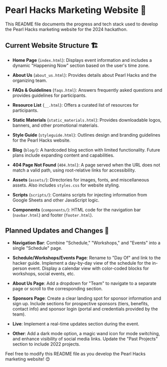 # Pearl Hacks Marketing Website 🌟

This README file documents the progress and tech stack used to develop the Pearl Hacks marketing website for the 2024 hackathon.

## Current Website Structure 🏗️

- **Home Page** (`index.html`): Displays event information and includes a dynamic "Happening Now" section based on the user's time zone.

- **About Us** (`about_us.html`): Provides details about Pearl Hacks and the organizing team.

- **FAQs & Guidelines** (`faqs.html`): Answers frequently asked questions and provides guidelines for participants.

- **Resource List** (`__.html`): Offers a curated list of resources for participants.

- **Static Materials** (`static_materials.html`): Provides downloadable logos, banners, and other promotional materials.

- **Style Guide** (`styleguide.html`): Outlines design and branding guidelines for the Pearl Hacks website.

- **Blog** (`blog/`): A hardcoded blog section with limited functionality. Future plans include expanding content and capabilities.

- **404 Page Not Found** (`404.html`): A page served when the URL does not match a valid path, using root-relative links for accessibility.

- **Assets** (`assets/`): Directories for images, fonts, and miscellaneous assets. Also includes `styles.css` for website styling.

- **Scripts** (`scripts/`): Contains scripts for injecting information from Google Sheets and other JavaScript logic.

- **Components** (`components/`): HTML code for the navigation bar (`navbar.html`) and footer (`footer.html`).

## Planned Updates and Changes 🚀

- **Navigation Bar**: Combine "Schedule," "Workshops," and "Events" into a single "Schedule" page.

- **Schedule/Workshops/Events Page**: Rename to "Day Of" and link to the hacker guide. Implement a day-by-day view of the schedule for the in-person event. Display a calendar view with color-coded blocks for workshops, social events, etc.

- **About Us Page**: Add a dropdown for "Team" to navigate to a separate page or scroll to the corresponding section.

- **Sponsors Page**: Create a clear landing spot for sponsor information and sign up. Include sections for prospective sponsors (tiers, benefits, contact info) and sponsor login (portal and credentials provided by the team).

- **Live**: Implement a real-time updates section during the event.

- **Other**: Add a dark mode option, a magic wand icon for mode switching, and enhance visibility of social media links. Update the "Past Projects" section to include 2022 projects.

Feel free to modify this README file as you develop the Pearl Hacks marketing website! 😊
